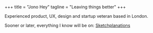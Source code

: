 +++
title = "Jono Hey"
tagline = "Leaving things better"
+++

Experienced product, UX, design and startup veteran based in London.

Sooner or later, everything I know will be on:
[Sketchplanations](https://www.sketchplanations.com)
